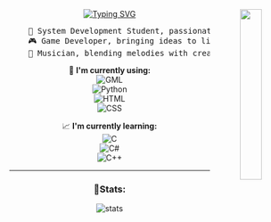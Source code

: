 <div align="center">
<img src="https://i.pinimg.com/736x/6f/3c/87/6f3c874d71d6f0137cd3991f35c6edc4.jpg" width="28%" align="right" />
<a href="https://git.io/typing-svg"><img src="https://readme-typing-svg.herokuapp.com?font=Fira+Code&pause=1000&center=true&width=435&lines=Greetings.;I'm+Jo%C3%A3o+Alberto+(18+y.o)" alt="Typing SVG" /></a>
  
<pre>
    🔹 System Development Student, passionate about coding and problem-solving.
    🎮 Game Developer, bringing ideas to life through interactive experiences.
    🎵 Musician, blending melodies with creativity in digital soundscapes.
</pre>  
:page_with_curl: **I'm currently using:**  
![GML](https://img.shields.io/badge/GML-%23FF0000.svg?style=for-the-badge&logo=gamemaker&logoColor=white)  
![Python](https://img.shields.io/badge/python-%233776AB.svg?style=for-the-badge&logo=python&logoColor=white)  
![HTML](https://img.shields.io/badge/html5-%23E34F26.svg?style=for-the-badge&logo=html5&logoColor=white)  
![CSS](https://img.shields.io/badge/css3-%231572B6.svg?style=for-the-badge&logo=css3&logoColor=white)  

:chart_with_upwards_trend: **I'm currently learning:**  
![C](https://img.shields.io/badge/C-%2300599C.svg?style=for-the-badge&logo=c&logoColor=white)  
![C#](https://img.shields.io/badge/C%23-%23239120.svg?style=for-the-badge&logo=csharp&logoColor=white)  
![C++](https://img.shields.io/badge/C%2B%2B-%2300599C.svg?style=for-the-badge&logo=cpp&logoColor=white)

---

### 🔹Stats:
![stats](https://github-readme-stats.vercel.app/api?username=Jao1006&show_icons=true&theme=transparent)

